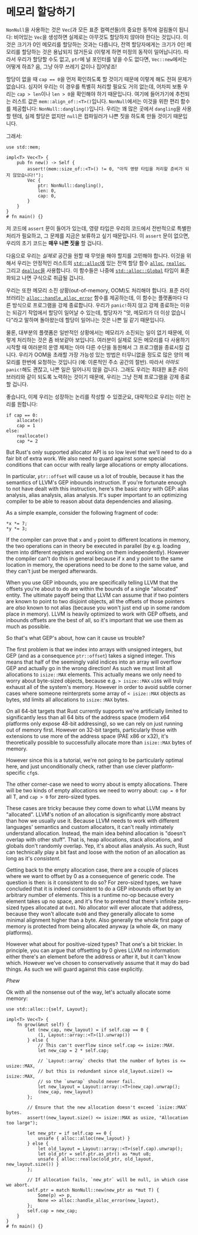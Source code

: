 # 메모리 할당하기

`NonNull`을 사용하는 것은 `Vec`(과 모든 표준 컬렉션들)의 중요한 동작에 걸림돌이 됩니다: 비어있는 `Vec`을 생성하면 실제로는 아무것도 할당하지 않아야 한다는 것입니다. 이것은 크기가 0인 메모리를 할당하는 것과는 다릅니다, 전역 할당자에게는 크기가 0인 메모리를 할당하는 것은 용납되지 않거든요 (이렇게 하면 미정의 동작이 일어납니다!). 따라서 우리가 할당할 수도 없고, `ptr`에 널 포인터를 넣을 수도 없다면, `Vec::new`에서는 어떻게 하죠? 음, 그냥 아무 쓰레기 값이나 집어넣죠!

할당이 없을 때 `cap == 0`을 먼저 확인하도록 할 것이기 때문에 이렇게 해도 전혀 문제가 없습니다. 심지어 우리는 이 경우를 특별히 처리할 필요도 거의 없는데, 어차피 보통 우리는 `cap > len`이나 `len > 0`을 확인해야 하기 때문입니다. 여기에 들어가기에 추천되는 러스트 값은 `mem::align_of::<T>()`입니다. `NonNull`에서는 이것을 위한 편리 함수를 제공합니다: `NonNull::dangling()`입니다. 우리는 꽤 많은 곳에서 `dangling`을 사용할 텐데, 실제 할당은 없지만 `null`은 컴파일러가 나쁜 짓을 하도록 만들 것이기 때문입니다.

그래서:

<!-- ignore: explanation code -->
```rust,ignore
use std::mem;

impl<T> Vec<T> {
    pub fn new() -> Self {
        assert!(mem::size_of::<T>() != 0, "아직 영량 타입을 처리할 준비가 되지 않았습니다!");
        Vec {
            ptr: NonNull::dangling(),
            len: 0,
            cap: 0,
        }
    }
}
# fn main() {}
```

저 코드에 `assert` 문이 들어가 있는데, 영량 타입은 우리의 코드에서 전반적으로 특별한 처리가 필요하고, 그 문제를 지금은 보류하고 싶기 때문입니다. 이 `assert` 문이 없으면, 우리의 초기 코드는 **매우 나쁜 짓을** 할 겁니다.

다음으로 우리는 *실제로* 공간을 원할 때 무엇을 해야 할지를 고민해야 합니다. 이것을 위해서 우리는 안정적인 러스트의 [`std::alloc`에][std_alloc] 있는 전역 할당 함수 [`alloc`][alloc], [`realloc`][realloc],
그리고 [`dealloc`을][dealloc] 사용합니다. 이 함수들은 나중에 [`std::alloc::Global`][Global] 타입이 표준화되고 나면 구식으로 취급될 겁니다.

우리는 또한 메모리 소진 상황(out-of-memory, OOM)도 처리해야 합니다. 표준 라이브러리는 [`alloc::handle_alloc_error`][handle_alloc_error] 함수를 제공하는데, 이 함수는 플랫폼마다 다른 방식으로 프로그램을 강제 종료합니다. 우리가 `panic!`하지 않고 강제 종료하는 이유는 되감기 작업에서 할당이 일어날 수 있는데, 할당자가 "앗, 메모리가 더 이상 없습니다"라고 말하며 돌아왔는데 할당이 일어나는 것은 나쁜 일 같기 때문입니다.

물론, 대부분의 플랫폼은 일반적인 상황에서는 메모리가 소진되는 일이 없기 때문에, 이렇게 처리하는 것은 좀 바보같아 보입니다. 여러분이 실제로 모든 메모리를 다 사용하기 시작할 때 여러분의 운영 체제는 아마 다른 수단을 동원해서 그 프로그램을 종료시킬 겁니다. 우리가 OOM을 초래할 가장 가능성 있는 방법은 터무니없을 정도로 많은 양의 메모리를 한번에 요청하는 것입니다 (예: 이론적인 주소 공간의 절반). 따라서 *아마도* `panic!`해도 괜찮고, 나쁜 일은 일어나지 않을 겁니다. 그래도 우리는 최대한 표준 라이브러리와 같이 되도록 노력하는 것이기 때문에, 우리는 그냥 전체 프로그램을 강제 종료할 겁니다.

좋습니다, 이제 우리는 성장하는 논리를 작성할 수 있겠군요, 대략적으로 우리는 이런 논리를 원합니다:

```text
if cap == 0:
    allocate()
    cap = 1
else:
    reallocate()
    cap *= 2
```

But Rust's only supported allocator API is so low level that we'll need to do a
fair bit of extra work. We also need to guard against some special
conditions that can occur with really large allocations or empty allocations.

In particular, `ptr::offset` will cause us a lot of trouble, because it has
the semantics of LLVM's GEP inbounds instruction. If you're fortunate enough to
not have dealt with this instruction, here's the basic story with GEP: alias
analysis, alias analysis, alias analysis. It's super important to an optimizing
compiler to be able to reason about data dependencies and aliasing.

As a simple example, consider the following fragment of code:

<!-- ignore: simplified code -->
```rust,ignore
*x *= 7;
*y *= 3;
```

If the compiler can prove that `x` and `y` point to different locations in
memory, the two operations can in theory be executed in parallel (by e.g.
loading them into different registers and working on them independently).
However the compiler can't do this in general because if x and y point to
the same location in memory, the operations need to be done to the same value,
and they can't just be merged afterwards.

When you use GEP inbounds, you are specifically telling LLVM that the offsets
you're about to do are within the bounds of a single "allocated" entity. The
ultimate payoff being that LLVM can assume that if two pointers are known to
point to two disjoint objects, all the offsets of those pointers are *also*
known to not alias (because you won't just end up in some random place in
memory). LLVM is heavily optimized to work with GEP offsets, and inbounds
offsets are the best of all, so it's important that we use them as much as
possible.

So that's what GEP's about, how can it cause us trouble?

The first problem is that we index into arrays with unsigned integers, but
GEP (and as a consequence `ptr::offset`) takes a signed integer. This means
that half of the seemingly valid indices into an array will overflow GEP and
actually go in the wrong direction! As such we must limit all allocations to
`isize::MAX` elements. This actually means we only need to worry about
byte-sized objects, because e.g. `> isize::MAX` `u16`s will truly exhaust all of
the system's memory. However in order to avoid subtle corner cases where someone
reinterprets some array of `< isize::MAX` objects as bytes, std limits all
allocations to `isize::MAX` bytes.

On all 64-bit targets that Rust currently supports we're artificially limited
to significantly less than all 64 bits of the address space (modern x64
platforms only expose 48-bit addressing), so we can rely on just running out of
memory first. However on 32-bit targets, particularly those with extensions to
use more of the address space (PAE x86 or x32), it's theoretically possible to
successfully allocate more than `isize::MAX` bytes of memory.

However since this is a tutorial, we're not going to be particularly optimal
here, and just unconditionally check, rather than use clever platform-specific
`cfg`s.

The other corner-case we need to worry about is empty allocations. There will
be two kinds of empty allocations we need to worry about: `cap = 0` for all T,
and `cap > 0` for zero-sized types.

These cases are tricky because they come
down to what LLVM means by "allocated". LLVM's notion of an
allocation is significantly more abstract than how we usually use it. Because
LLVM needs to work with different languages' semantics and custom allocators,
it can't really intimately understand allocation. Instead, the main idea behind
allocation is "doesn't overlap with other stuff". That is, heap allocations,
stack allocations, and globals don't randomly overlap. Yep, it's about alias
analysis. As such, Rust can technically play a bit fast and loose with the notion of
an allocation as long as it's *consistent*.

Getting back to the empty allocation case, there are a couple of places where
we want to offset by 0 as a consequence of generic code. The question is then:
is it consistent to do so? For zero-sized types, we have concluded that it is
indeed consistent to do a GEP inbounds offset by an arbitrary number of
elements. This is a runtime no-op because every element takes up no space,
and it's fine to pretend that there's infinite zero-sized types allocated
at `0x01`. No allocator will ever allocate that address, because they won't
allocate `0x00` and they generally allocate to some minimal alignment higher
than a byte. Also generally the whole first page of memory is
protected from being allocated anyway (a whole 4k, on many platforms).

However what about for positive-sized types? That one's a bit trickier. In
principle, you can argue that offsetting by 0 gives LLVM no information: either
there's an element before the address or after it, but it can't know which.
However we've chosen to conservatively assume that it may do bad things. As
such we will guard against this case explicitly.

*Phew*

Ok with all the nonsense out of the way, let's actually allocate some memory:

<!-- ignore: simplified code -->
```rust,ignore
use std::alloc::{self, Layout};

impl<T> Vec<T> {
    fn grow(&mut self) {
        let (new_cap, new_layout) = if self.cap == 0 {
            (1, Layout::array::<T>(1).unwrap())
        } else {
            // This can't overflow since self.cap <= isize::MAX.
            let new_cap = 2 * self.cap;

            // `Layout::array` checks that the number of bytes is <= usize::MAX,
            // but this is redundant since old_layout.size() <= isize::MAX,
            // so the `unwrap` should never fail.
            let new_layout = Layout::array::<T>(new_cap).unwrap();
            (new_cap, new_layout)
        };

        // Ensure that the new allocation doesn't exceed `isize::MAX` bytes.
        assert!(new_layout.size() <= isize::MAX as usize, "Allocation too large");

        let new_ptr = if self.cap == 0 {
            unsafe { alloc::alloc(new_layout) }
        } else {
            let old_layout = Layout::array::<T>(self.cap).unwrap();
            let old_ptr = self.ptr.as_ptr() as *mut u8;
            unsafe { alloc::realloc(old_ptr, old_layout, new_layout.size()) }
        };

        // If allocation fails, `new_ptr` will be null, in which case we abort.
        self.ptr = match NonNull::new(new_ptr as *mut T) {
            Some(p) => p,
            None => alloc::handle_alloc_error(new_layout),
        };
        self.cap = new_cap;
    }
}
# fn main() {}
```

[Global]: ../../std/alloc/struct.Global.html
[handle_alloc_error]: ../../alloc/alloc/fn.handle_alloc_error.html
[alloc]: ../../alloc/alloc/fn.alloc.html
[realloc]: ../../alloc/alloc/fn.realloc.html
[dealloc]: ../../alloc/alloc/fn.dealloc.html
[std_alloc]: ../../alloc/alloc/index.html
